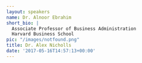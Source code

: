 ```yaml
---
layout: speakers
name: Dr. Alnoor Ebrahim
short_bio: |
  Associate Professor of Business Administration
  Harvard Business School
pic: "/images/notfound.png"
title: Dr. Alex Nicholls
date: '2017-05-16T14:57:13+00:00'
---
```

